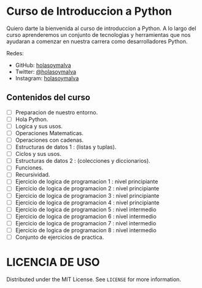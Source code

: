 # Curso de Introduccion a Python

Quiero darte la bienvenida al curso de introduccion a Python. A lo largo del curso aprenderemos un conjunto de tecnologias y herramientas que nos ayudaran a comenzar en nuestra carrera como desarrolladores Python.

Redes:
* GitHub: [holasoymalva](https://github.com/holasoymalva)
* Twitter: [@holasoymalva](https://twitter.com/holasoymalva)
* Instagram: [holasoymalva](https://www.instagram.com/holasoymalva/)

## Contenidos del curso

- [ ] Preparacion de nuestro entorno.
- [ ] Hola Python.
- [ ] Logica y sus usos.
- [ ] Operaciones Matematicas.
- [ ] Operaciones con cadenas.
- [ ] Estructuras de datos 1 : (listas y tuplas).
- [ ] Ciclos y sus usos.
- [ ] Estructuras de datos 2 : (colecciones y diccionarios).
- [ ] Funciones.
- [ ] Recursividad.
- [ ] Ejercicio de logica de programacion  1 : nivel principiante
- [ ] Ejercicio de logica de programacion  2 : nivel principiante
- [ ] Ejercicio de logica de programacion  3 : nivel principiante
- [ ] Ejercicio de logica de programacion  4 : nivel principiante
- [ ] Ejercicio de logica de programacion  5 : nivel intermedio
- [ ] Ejercicio de logica de programacion  6 : nivel intermedio
- [ ] Ejercicio de logica de programacion  7 : nivel intermedio
- [ ] Ejercicio de logica de programacion  8 : nivel intermedio
- [ ] Conjunto de ejercicios de practica.

# LICENCIA DE USO
Distributed under the MIT License. See `LICENSE` for more information.
